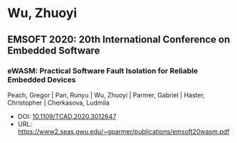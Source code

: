 # Wu, Zhuoyi

## EMSOFT 2020: 20th International Conference on Embedded Software

### eWASM: Practical Software Fault Isolation for Reliable Embedded Devices
Peach, Gregor | Pan, Runyu | Wu, Zhuoyi | Parmer, Gabriel | Haster, Christopher | Cherkasova, Ludmila
* DOI: [10.1109/TCAD.2020.3012647](https://doi.org/10.1109/TCAD.2020.3012647)
* URL: <https://www2.seas.gwu.edu/~gparmer/publications/emsoft20wasm.pdf>


